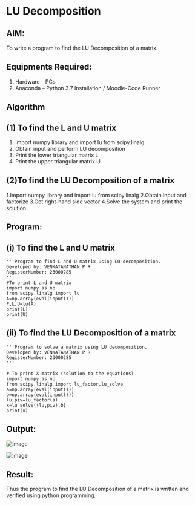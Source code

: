# LU Decomposition 

## AIM:
To write a program to find the LU Decomposition of a matrix.

## Equipments Required:
1. Hardware – PCs
2. Anaconda – Python 3.7 Installation / Moodle-Code Runner

## Algorithm
## (1) To find the L and U matrix 
1. Import numpy library and import lu from scipy.linalg 
2. Obtain input and perform LU decomposition 
3. Print the lower triangular matrix L 
4. Print the upper triangular matrix U

## (2)To find the LU Decomposition of a matrix 
1.Import numpy library and import lu from scipy.linalg 
2.Obtain input and factorize 
3.Get right-hand side vector 
4.Solve the system and print the solution

## Program:
## (i) To find the L and U matrix
```
'''Program to find L and U matrix using LU decomposition.
Developed by: VENKATANATHAN P R
RegisterNumber: 23000285
'''
#To print L and U matrix
import numpy as np
from scipy.linalg import lu
A=np.array(eval(input()))
P,L,U=lu(A)
print(L)
print(U)
```
## (ii) To find the LU Decomposition of a matrix
```
'''Program to solve a matrix using LU decomposition.
Developed by: VENKATANATHAN P R
RegisterNumber: 23000285
'''

# To print X matrix (solution to the equations)
import numpy as np
from scipy.linalg import lu_factor,lu_solve
a=np.array(eval(input()))
b=np.array(eval(input()))
lu,piv=lu_factor(a)
x=lu_solve((lu,piv),b)
print(x)

```

## Output:
![image](https://github.com/23000285/LU-Decomposition/assets/138970859/d094cc7c-0a9a-4f20-984a-d52ba8c44ef6)

![image](https://github.com/23000285/LU-Decomposition/assets/138970859/d5583014-7c06-468f-ad11-ababf6931b72)

## Result:
Thus the program to find the LU Decomposition of a matrix is written and verified using python programming.

